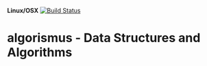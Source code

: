 **Linux/OSX** [![Build Status](https://travis-ci.org/andersy005/algorismus.svg?branch=master)](https://travis-ci.org/andersy005/algorismus)
# algorismus - Data Structures and Algorithms

